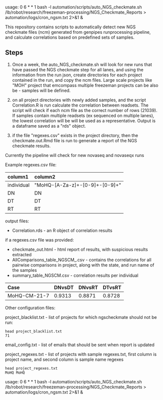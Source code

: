 usage: 0 6 * * 1 bash -l automation/scripts/auto_NGS_checkmate.sh /lb/robot/research/freezeman-processing/NGS_Checkmate_Reports > automation/logs/cron_ngsm.txt 2>&1 &

This repository contains scripts to automatically detect new NGS checkmate files (ncm) generated from genpipes runprocessing pipeline, and calculate correlations based on predefined sets of samples.

## Steps
1. Once a week, the auto_NGS_checkmate.sh will look for new runs that have passed the NGS checkmate step for all lanes, and using the information from the run json, create directories for each project contained in the run, and copy the ncm files. Large scale projects like "MOH" project that emcompass multiple freezeman projects can be also be  - samples will be defined. 

2. on all project directories with newly added samples, and the script Correlation.R is run calculate the correlation between readsets. The script will check if each ncm file as the correct number of rows (21039). If samples contain multiple readsets (ex sequenced on multiple lanes), the lowest correlation will be will be used as a representative. Output is a dataframe saved as a "rds" object.

3. if  the file "regexes.csv" exists in the project directory, then the checkmate.out.Rmd file is run to generate a report of the NGS checkmate results.



Currently the pipeline will check for new novaseq and novaseqx runs 

Example regexes.csv file:

| column1 | column2 |
|:-------|:-------|
| individual | "MoHQ-[A-Za-z]+-[0-9]+-[0-9]+" |
| DN | DN |
| DT | DT |
| RT | RT |

output files: 
- Correlation.rds - an R object of correlation results 

if a regexes.csv file was provided:  
- checkmate_out.html - html report of results, with suspicious results extracted
- AllComparisons_table_NGSCM_.csv - contains the correlations for all pairwise comparisons in project, along with the state, and run name of the samples
- summary_table_NGSCM.csv - correlation results per individual

| Case | DNvsDT | DNvsRT | DTvsRT |
|:----|:-------|:--------|:----------|
|MoHQ-CM-21-7 | 0.9313| 0.8871| 0.8728 | 


Other configuration files:

project_blacklist.txt - list of projects for which ngscheckmate should not be run:
```
head project_blacklist.txt
71
```
email_config.txt - list of emails that should be sent when report is updated

project_regexes.txt - list of projects with sample regexes.txt, first column is project name, and second column is sample name regexes
```
head project_regexes.txt
MoHQ MoHQ
```

usage: 0 6 * * 1 bash -l automation/scripts/auto_NGS_checkmate.sh /lb/robot/research/freezeman-processing/NGS_Checkmate_Reports > automation/logs/cron_ngsm.txt 2>&1 &
